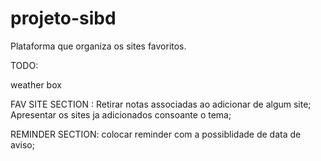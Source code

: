 # projeto-sibd

  Plataforma que organiza os sites favoritos.


TODO:

  weather box 

  FAV SITE SECTION :
    Retirar notas associadas ao adicionar de algum site;
    Apresentar os sites ja adicionados consoante o tema;

  REMINDER SECTION:
  colocar reminder com a possiblidade de data de aviso;
